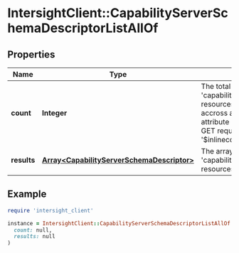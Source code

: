 # IntersightClient::CapabilityServerSchemaDescriptorListAllOf

## Properties

| Name | Type | Description | Notes |
| ---- | ---- | ----------- | ----- |
| **count** | **Integer** | The total number of &#39;capability.ServerSchemaDescriptor&#39; resources matching the request, accross all pages. The &#39;Count&#39; attribute is included when the HTTP GET request includes the &#39;$inlinecount&#39; parameter. | [optional] |
| **results** | [**Array&lt;CapabilityServerSchemaDescriptor&gt;**](CapabilityServerSchemaDescriptor.md) | The array of &#39;capability.ServerSchemaDescriptor&#39; resources matching the request. | [optional] |

## Example

```ruby
require 'intersight_client'

instance = IntersightClient::CapabilityServerSchemaDescriptorListAllOf.new(
  count: null,
  results: null
)
```


